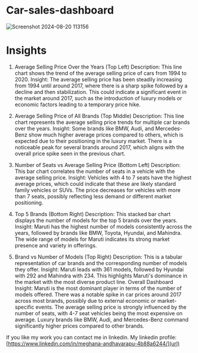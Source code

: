 # Car-sales-dashboard
![Screenshot 2024-08-20 113156](https://github.com/user-attachments/assets/1bad6d4d-9757-46e3-b587-d2daeba63b91)
# Insights
1. Average Selling Price Over the Years (Top Left)
Description: This line chart shows the trend of the average selling price of cars from 1994 to 2020.
Insight: The average selling price has been steadily increasing from 1994 until around 2017, where there is a sharp spike followed by a decline and then stabilization. This could indicate a significant event in the market around 2017, such as the introduction of luxury models or economic factors leading to a temporary price hike.

2. Average Selling Price of All Brands (Top Middle)
Description: This line chart represents the average selling price trends for multiple car brands over the years.
Insight: Some brands like BMW, Audi, and Mercedes-Benz show much higher average prices compared to others, which is expected due to their positioning in the luxury market. There is a noticeable peak for several brands around 2017, which aligns with the overall price spike seen in the previous chart.

3. Number of Seats vs Average Selling Price (Bottom Left)
Description: This bar chart correlates the number of seats in a vehicle with the average selling price.
Insight: Vehicles with 4 to 7 seats have the highest average prices, which could indicate that these are likely standard family vehicles or SUVs. The price decreases for vehicles with more than 7 seats, possibly reflecting less demand or different market positioning.

4. Top 5 Brands (Bottom Right)
Description: This stacked bar chart displays the number of models for the top 5 brands over the years.
Insight: Maruti has the highest number of models consistently across the years, followed by brands like BMW, Toyota, Hyundai, and Mahindra. The wide range of models for Maruti indicates its strong market presence and variety in offerings.

5. Brand vs Number of Models (Top Right)
Description: This is a tabular representation of car brands and the corresponding number of models they offer.
Insight: Maruti leads with 361 models, followed by Hyundai with 292 and Mahindra with 234. This highlights Maruti's dominance in the market with the most diverse product line.
Overall Dashboard Insight:
Maruti is the most dominant player in terms of the number of models offered.
There was a notable spike in car prices around 2017 across most brands, possibly due to external economic or market-specific events.
The average selling price is strongly influenced by the number of seats, with 4-7 seat vehicles being the most expensive on average.
Luxury brands like BMW, Audi, and Mercedes-Benz command significantly higher prices compared to other brands.

If you like my work you can contact me in linkedin.
My linkedin profile:[https://www.linkedin.com/in/meghana-andhavarapu-4b88a6244/](url)

